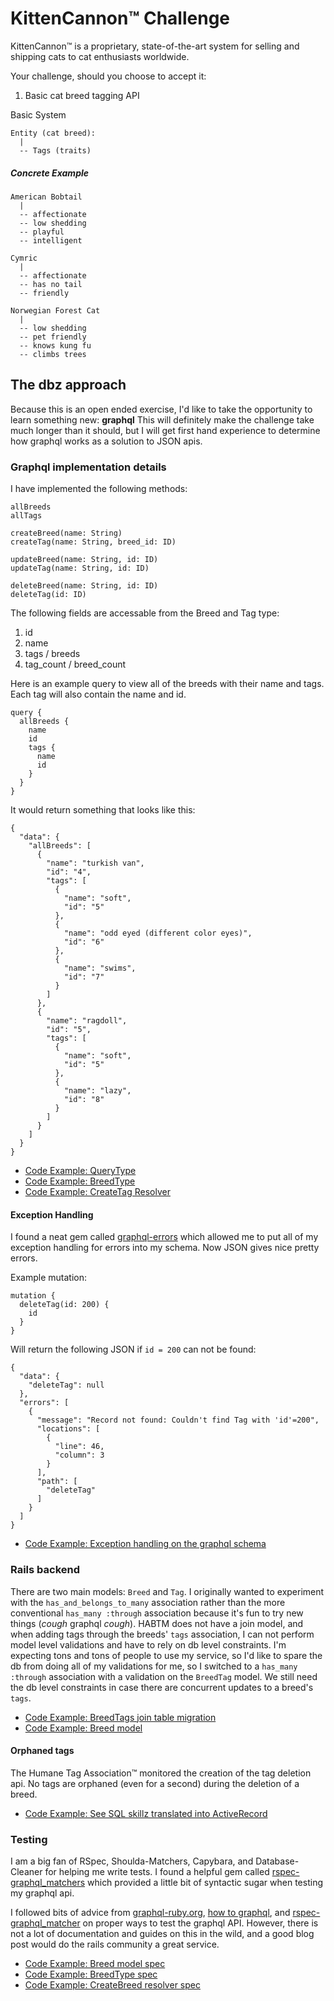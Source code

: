 # KittenCannon™ Challenge

KittenCannon™ is a proprietary, state-of-the-art system for selling and shipping
cats to cat enthusiasts worldwide.

Your challenge, should you choose to accept it:

1. Basic cat breed tagging API

Basic System

```
Entity (cat breed):
  |
  -- Tags (traits)
```

##### Concrete Example

```
American Bobtail
  |
  -- affectionate
  -- low shedding
  -- playful
  -- intelligent

Cymric
  |
  -- affectionate
  -- has no tail
  -- friendly

Norwegian Forest Cat
  |
  -- low shedding
  -- pet friendly
  -- knows kung fu
  -- climbs trees
```

## The dbz approach

Because this is an open ended exercise, I'd like to take the opportunity to learn something new: **graphql**
This will definitely make the challenge take much longer than it should, but I will get first hand experience to determine how graphql works as a solution to JSON apis.

### Graphql implementation details

I have implemented the following methods:

```
allBreeds
allTags

createBreed(name: String)
createTag(name: String, breed_id: ID)

updateBreed(name: String, id: ID)
updateTag(name: String, id: ID)

deleteBreed(name: String, id: ID)
deleteTag(id: ID)
```

The following fields are accessable from the Breed and Tag type:

1. id
1. name
1. tags / breeds
1. tag_count / breed_count

Here is an example query to view all of the breeds with their name and tags. Each tag will also contain the name and id.

```
query {
  allBreeds {
    name
    id
    tags {
      name
      id
    }
  }
}
```

It would return something that looks like this:
```
{
  "data": {
    "allBreeds": [
      {
        "name": "turkish van",
        "id": "4",
        "tags": [
          {
            "name": "soft",
            "id": "5"
          },
          {
            "name": "odd eyed (different color eyes)",
            "id": "6"
          },
          {
            "name": "swims",
            "id": "7"
          }
        ]
      },
      {
        "name": "ragdoll",
        "id": "5",
        "tags": [
          {
            "name": "soft",
            "id": "5"
          },
          {
            "name": "lazy",
            "id": "8"
          }
        ]
      }
    ]
  }
}
```

 - [Code Example: QueryType](/app/graphql/types/query_type.rb)
 - [Code Example: BreedType](/app/graphql/types/breed_type.rb)
 - [Code Example: CreateTag Resolver](/app/graphql/resolvers/create_tag.rb)

#### Exception Handling

I found a neat gem called [graphql-errors](https://github.com/exAspArk/graphql-errors) which allowed me to put all of my exception handling for errors into my schema.
Now JSON gives nice pretty errors.

Example mutation:

```
mutation {
  deleteTag(id: 200) {
    id
  }
}
```

Will return the following JSON if `id = 200` can not be found:

```
{
  "data": {
    "deleteTag": null
  },
  "errors": [
    {
      "message": "Record not found: Couldn't find Tag with 'id'=200",
      "locations": [
        {
          "line": 46,
          "column": 3
        }
      ],
      "path": [
        "deleteTag"
      ]
    }
  ]
}
```

 - [Code Example: Exception handling on the graphql schema](/app/graphql/catapault_schema.rb)

### Rails backend

There are two main models: `Breed` and `Tag`.
I originally wanted to experiment with the `has_and_belongs_to_many` association rather than the more conventional `has_many :through` association because it's fun to try new things (*cough* graphql *cough*).
HABTM does not have a join model, and when adding tags through the breeds' `tags` association, I can not perform model level validations and have to rely on db level constraints.
I'm expecting tons and tons of people to use my service, so I'd like to spare the db from doing all of my validations for me, so I switched to a `has_many :through` association with a validation on the `BreedTag` model.
We still need the db level constraints in case there are concurrent updates to a breed's `tags`.

 - [Code Example: BreedTags join table migration](/db/migrate/20171104171821_create_breed_tags.rb)
 - [Code Example: Breed model](/app/models/breed.rb)

#### Orphaned tags

The Humane Tag Association™ monitored the creation of the tag deletion api.
No tags are orphaned (even for a second) during the deletion of a breed.

 - [Code Example: See SQL skillz translated into ActiveRecord](/app/models/breed.rb#L17-L19)

### Testing

I am a big fan of RSpec, Shoulda-Matchers, Capybara, and Database-Cleaner for helping me write tests.
I found a helpful gem called [rspec-graphql_matchers](https://github.com/khamusa/rspec-graphql_matchers) which provided a little bit of syntactic sugar when testing my graphql api.

I followed bits of advice from [graphql-ruby.org](http://graphql-ruby.org/schema/testing.html), [how to graphql](https://github.com/howtographql/howtographql/blob/8614026b99e38dbf0a73aaecefd1f703efbedddf/content/backend/graphql-ruby/3-mutations.md#testing-with-unit-test), and [rspec-graphql_matcher](https://github.com/khamusa/rspec-graphql_matchers) on proper ways to test the graphql API.
However, there is not a lot of documentation and guides on this in the wild, and a good blog post would do the rails community a great service.

 - [Code Example: Breed model spec](/spec/models/breed_spec.rb)
 - [Code Example: BreedType spec](/spec/graphql/types/breed_type_spec.rb)
 - [Code Example: CreateBreed resolver spec](/spec/graphql/resolvers/create_breed_spec.rb)

